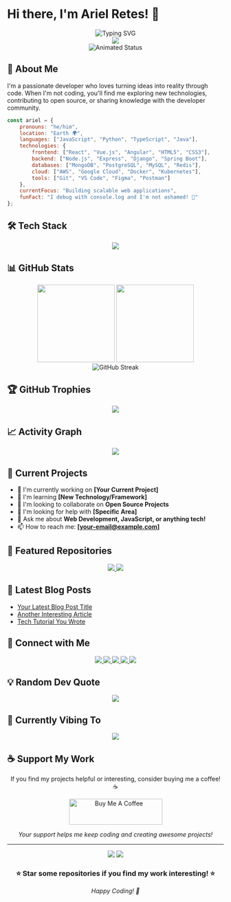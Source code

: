 # Hi there, I'm Ariel Retes! 👋

<div align="center">
  <img src="https://readme-typing-svg.herokuapp.com?font=Fira+Code&size=30&duration=3000&pause=1000&color=00D9FF&center=true&vCenter=true&width=600&lines=Full+Stack+Developer;Code+Enthusiast;Problem+Solver;Always+Learning" alt="Typing SVG" />
</div>

<div align="center">
  <img src="https://capsule-render.vercel.app/api?type=waving&color=gradient&customColorList=6,11,20&height=200&section=header&text=Welcome%20to%20My%20Code%20Universe!&fontSize=40&fontColor=fff&animation=twinkling&fontAlignY=32" />
</div>

<div align="center">
  <img src="https://readme-typing-svg.herokuapp.com?font=Fira+Code&size=22&duration=2000&pause=500&color=FF6B6B&center=true&vCenter=true&multiline=true&width=600&height=100&lines=🚀+Launching+into+code...;💡+Debugging+the+matrix...;⚡+Compiling+dreams+into+reality...;🎯+Building+the+future...;🔥+Pushing+to+production!" alt="Animated Status" />
</div>

## 🚀 About Me

I'm a passionate developer who loves turning ideas into reality through code. When I'm not coding, you'll find me exploring new technologies, contributing to open source, or sharing knowledge with the developer community.

```javascript
const ariel = {
    pronouns: "he/him",
    location: "Earth 🌍",
    languages: ["JavaScript", "Python", "TypeScript", "Java"],
    technologies: {
        frontend: ["React", "Vue.js", "Angular", "HTML5", "CSS3"],
        backend: ["Node.js", "Express", "Django", "Spring Boot"],
        databases: ["MongoDB", "PostgreSQL", "MySQL", "Redis"],
        cloud: ["AWS", "Google Cloud", "Docker", "Kubernetes"],
        tools: ["Git", "VS Code", "Figma", "Postman"]
    },
    currentFocus: "Building scalable web applications",
    funFact: "I debug with console.log and I'm not ashamed! 🐛"
};
```

## 🛠️ Tech Stack

<div align="center">
  <img src="https://skillicons.dev/icons?i=js,ts,python,java,react,vue,angular,nodejs,express,django,mongodb,postgres,mysql,aws,docker,git,vscode&perline=8" />
</div>

## 📊 GitHub Stats

<div align="center">
  <img height="180em" src="https://github-readme-stats.vercel.app/api?username=Yheng&show_icons=true&theme=tokyonight&include_all_commits=true&count_private=true"/>
  <img height="180em" src="https://github-readme-stats.vercel.app/api/top-langs/?username=Yheng&layout=compact&langs_count=8&theme=tokyonight"/>
</div>

<div align="center">
  <img src="https://github-readme-streak-stats.herokuapp.com/?user=Yheng&theme=tokyonight" alt="GitHub Streak" />
</div>

## 🏆 GitHub Trophies

<div align="center">
  <img src="https://github-profile-trophy.vercel.app/?username=Yheng&theme=tokyonight&no-frame=false&no-bg=false&margin-w=4" />
</div>

## 📈 Activity Graph

<div align="center">
  <img src="https://github-readme-activity-graph.vercel.app/graph?username=Yheng&theme=tokyo-night&bg_color=1a1b27&color=70a5fd&line=bf91f3&point=38bdae&area=true&hide_border=true" />
</div>

## 🎯 Current Projects

- 🔭 I'm currently working on **[Your Current Project]**
- 🌱 I'm learning **[New Technology/Framework]**
- 👯 I'm looking to collaborate on **Open Source Projects**
- 🤔 I'm looking for help with **[Specific Area]**
- 💬 Ask me about **Web Development, JavaScript, or anything tech!**
- 📫 How to reach me: **[your-email@example.com]**

## 🌟 Featured Repositories

<div align="center">
  <a href="https://github.com/Yheng/repo-name">
    <img src="https://github-readme-stats.vercel.app/api/pin/?username=Yheng&repo=repo-name&theme=tokyonight" />
  </a>
  <a href="https://github.com/Yheng/another-repo">
    <img src="https://github-readme-stats.vercel.app/api/pin/?username=Yheng&repo=another-repo&theme=tokyonight" />
  </a>
</div>

## 📝 Latest Blog Posts

<!-- BLOG-POST-LIST:START -->
- [Your Latest Blog Post Title](link-to-post)
- [Another Interesting Article](link-to-post)
- [Tech Tutorial You Wrote](link-to-post)
<!-- BLOG-POST-LIST:END -->

## 🤝 Connect with Me

<div align="center">
  <a href="https://linkedin.com/in/your-profile">
    <img src="https://img.shields.io/badge/LinkedIn-0077B5?style=for-the-badge&logo=linkedin&logoColor=white" />
  </a>
  <a href="https://twitter.com/your-handle">
    <img src="https://img.shields.io/badge/Twitter-1DA1F2?style=for-the-badge&logo=twitter&logoColor=white" />
  </a>
  <a href="mailto:your-email@example.com">
    <img src="https://img.shields.io/badge/Email-D14836?style=for-the-badge&logo=gmail&logoColor=white" />
  </a>
  <a href="https://your-portfolio.com">
    <img src="https://img.shields.io/badge/Portfolio-FF5722?style=for-the-badge&logo=google-chrome&logoColor=white" />
  </a>
  <a href="https://buymeacoffee.com/arielretes">
    <img src="https://img.shields.io/badge/Buy%20Me%20A%20Coffee-FFDD00?style=for-the-badge&logo=buy-me-a-coffee&logoColor=black" />
  </a>
</div>

## 💡 Random Dev Quote

<div align="center">
  <img src="https://quotes-github-readme.vercel.app/api?type=horizontal&theme=tokyonight" />
</div>

## 🎵 Currently Vibing To

<div align="center">
  <img src="https://spotify-github-profile.vercel.app/api/spotify?background_color=1a1b27&border_color=ffffff" />
</div>

## ☕ Support My Work

<div align="center">
  <p>If you find my projects helpful or interesting, consider buying me a coffee! ☕</p>
  <a href="https://buymeacoffee.com/arielretes" target="_blank">
    <img src="https://cdn.buymeacoffee.com/buttons/v2/default-yellow.png" alt="Buy Me A Coffee" height="60" width="217">
  </a>
  <p><em>Your support helps me keep coding and creating awesome projects!</em></p>
</div>

---

<div align="center">
  <img src="https://komarev.com/ghpvc/?username=Yheng&color=blueviolet&style=flat-square&label=Profile+Views" />
  <img src="https://img.shields.io/github/followers/Yheng?label=Followers&style=flat-square&color=blue" />
</div>

<div align="center">
  <h3>⭐ Star some repositories if you find my work interesting! ⭐</h3>
  <p><em>Happy Coding! 🚀</em></p>
</div>
